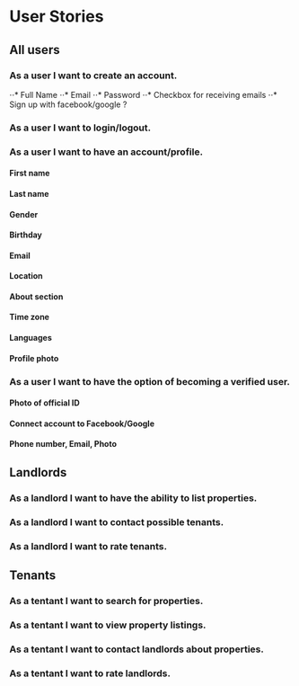 # User Stories

## All users

### As a user I want to create an account.
⋅⋅* Full Name
⋅⋅* Email
⋅⋅* Password
⋅⋅* Checkbox for receiving emails 
⋅⋅* Sign up with facebook/google ?

### As a user I want to login/logout.

### As a user I want to have an account/profile.
#### First name
#### Last name
#### Gender
#### Birthday
#### Email
#### Location
#### About section
#### Time zone
#### Languages
#### Profile photo

### As a user I want to have the option of becoming a verified user.
#### Photo of official ID
#### Connect account to Facebook/Google
#### Phone number, Email, Photo

## Landlords
### As a landlord I want to have the ability to list properties.
### As a landlord I want to contact possible tenants.
### As a landlord I want to rate tenants. 

## Tenants
### As a tentant I want to search for properties.
### As a tentant I want to view property listings.
### As a tentant I want to contact landlords about properties.
### As a tentant I want to rate landlords.
